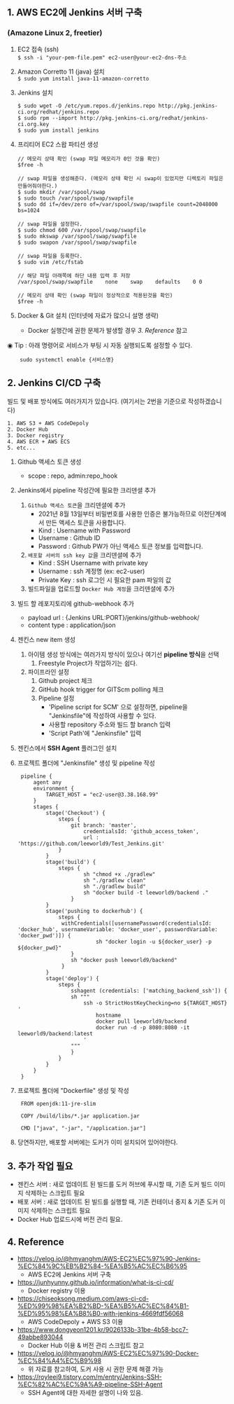## 1. AWS EC2에 Jenkins 서버 구축 
### (Amazone Linux 2, freetier)
1. EC2 접속 (ssh)   
    ```$ ssh -i "your-pem-file.pem" ec2-user@your-ec2-dns-주소```

2. Amazon Corretto 11 (java) 설치   
   ```$ sudo yum install java-11-amazon-corretto```

3. Jenkins 설치   
    ```
    $ sudo wget -O /etc/yum.repos.d/jenkins.repo http://pkg.jenkins-ci.org/redhat/jenkins.repo
    $ sudo rpm --import http://pkg.jenkins-ci.org/redhat/jenkins-ci.org.key
    $ sudo yum install jenkins
    ```
   
4. 프리티어 EC2 스왑 파티션 생성
    ```
    // 메모리 상태 확인 (swap 파일 메모리가 0인 것을 확인)
    $free -h
   
    // swap 파일을 생성해준다. (메모리 상태 확인 시 swap이 있었지만 디렉토리 파일은 만들어줘야한다.)
    $ sudo mkdir /var/spool/swap
    $ sudo touch /var/spool/swap/swapfile
    $ sudo dd if=/dev/zero of=/var/spool/swap/swapfile count=2048000 bs=1024

    // swap 파일을 설정한다.
    $ sudo chmod 600 /var/spool/swap/swapfile
    $ sudo mkswap /var/spool/swap/swapfile
    $ sudo swapon /var/spool/swap/swapfile

    // swap 파일을 등록한다.
    $ sudo vim /etc/fstab
   
    // 해당 파일 아래쪽에 하단 내용 입력 후 저장
    /var/spool/swap/swapfile    none    swap    defaults    0 0

    // 메모리 상태 확인 (swap 파일이 정상적으로 적용된것을 확인)
    $free -h
    ```
   
5. Docker & Git 설치 (인터넷에 자료가 많으니 설명 생략)
    - Docker 실행간에 권한 문제가 발생할 경우 _3. Reference_ 참고

◉ Tip : 아래 명령어로 서비스가 부팅 시 자동 실행되도록 설정할 수 있다.   
```
    sudo systemctl enable {서비스명} 
```

## 2. Jenkins CI/CD 구축
빌드 및 배포 방식에도 여러가지가 있습니다. (여기서는 2번을 기준으로 작성하겠습니다)
```
1. AWS S3 + AWS CodeDepoly
2. Docker Hub
3. Docker registry
4. AWS ECR + AWS ECS
5. etc...
```

1. Github 액세스 토큰 생성
   - scope : repo, admin:repo_hook

2. Jenkins에서 pipeline 작성간에 필요한 크리덴셜 추가 
   1. `Github 액세스 토큰`을 크리덴셜에 추가
      - 2021년 8월 13일부터 비밀번호를 사용한 인증은 불가능하므로 이전단계에서 만든 액세스 토큰을 사용합니다.
      - Kind : Username with Password
      - Username : Github ID
      - Password : Github PW가 아닌 액세스 토큰 정보를 입력합니다.
   2. `배포할 서버의 ssh key 값`을 크리덴셜에 추가
      - Kind : SSH Username with private key
      - Username : ssh 계정명 (ex: ec2-user)
      - Private Key : ssh 로그인 시 필요한 pam 파일의 값
   3. 빌드파일을 업로드할 `Docker Hub 계정`을 크리덴셜에 추가

3. 빌드 할 레포지토리에 github-webhook 추가
   - payload url : {Jenkins URL:PORT}/jenkins/github-webhook/
   - content type : application/json

4. 젠킨스 new item 생성 
   1. 아이템 생성 방식에는 여러가지 방식이 있으나 여기선 **pipeline 방식**을 선택 
      1. Freestyle Project가 작업하기는 쉽다.
   2. 파이프라인 설정
      1. Github project 체크
      2. GitHub hook trigger for GITScm polling 체크
      3. Pipeline 설정
         - 'Pipeline script for SCM' 으로 설정하면, pipeline을 "Jenkinsfile"에 작성하여 사용할 수 있다.
         - 사용할 repository 주소와 빌드 할 branch 입력
         - 'Script Path'에 "Jenkinsfile" 입력
         
5. 젠킨스에서 **SSH Agent** 플러그인 설치

6. 프로젝트 폴더에 "Jenkinsfile" 생성 및 pipeline 작성
   ```
    pipeline {
        agent any
        environment {
            TARGET_HOST = "ec2-user@3.38.168.99"
        }
        stages {
            stage('Checkout') {
                steps {
                    git branch: 'master',
                        credentialsId: 'github_access_token',
                        url : 'https://github.com/leeworld9/Test_Jenkins.git'
                }
            }
            stage('build') {
                steps {
                        sh "chmod +x ./gradlew"
                        sh "./gradlew clean"
                        sh "./gradlew build"
                        sh "docker build -t leeworld9/backend ."
                    }
            }
            stage('pushing to dockerhub') {
                steps {
                 withCredentials([usernamePassword(credentialsId: 'docker_hub', usernameVariable: 'docker_user', passwordVariable: 'docker_pwd')]) {
                            sh "docker login -u ${docker_user} -p ${docker_pwd}"
                    }
                    sh "docker push leeworld9/backend"
                 }
            }
            stage('deploy') {
                steps {
                    sshagent (credentials: ['matching_backend_ssh']) {
                    sh """
                        ssh -o StrictHostKeyChecking=no ${TARGET_HOST} '
                            hostname
                            docker pull leeworld9/backend
                            docker run -d -p 8080:8080 -it leeworld9/backend:latest
                        '
                    """
                    }
                }
            }
        }
    }
   ```

7. 프로젝트 폴더에 "Dockerfile" 생성 및 작성
   ```
    FROM openjdk:11-jre-slim
    
    COPY /build/libs/*.jar application.jar
    
    CMD ["java", "-jar", "/application.jar"]
   ```

8. 당연하지만, 배포할 서버에는 도커가 이미 설치되어 있어야한다.

    
## 3. 추가 작업 필요
- 젠킨스 서버 : 새로 업데이트 된 빌드를 도커 허브에 푸시할 때, 기존 도커 빌드 이미지 삭제하는 스크립트 필요
- 배포 서버 : 새로 업데이트 된 빌드를 실행할 때, 기존 컨테이너 중지 & 기존 도커 이미지 삭제하는 스크립트 필요
- Docker Hub 업로드시에 버전 관리 필요.
    
## 4. Reference
- https://velog.io/@hmyanghm/AWS-EC2%EC%97%90-Jenkins-%EC%84%9C%EB%B2%84-%EA%B5%AC%EC%B6%95
  - AWS EC2에 Jenkins 서버 구축
- https://junhyunny.github.io/information/what-is-ci-cd/
  - Docker registry 이용
- https://chiseoksong.medium.com/aws-ci-cd-%ED%99%98%EA%B2%BD-%EA%B5%AC%EC%84%B1-%ED%95%98%EA%B8%B0-with-jenkins-4669fdf56068
  - AWS CodeDepoly + AWS S3 이용
- https://www.dongyeon1201.kr/9026133b-31be-4b58-bcc7-49abbe893044
  - Docker Hub 이용 & 버전 관리 스크립트 참고
- https://velog.io/@hmyanghm/AWS-EC2%EC%97%90-Docker-%EC%84%A4%EC%B9%98
  - 위 자료를 참고하여, 도커 사용 시 권한 문제 해결 가능
- https://royleej9.tistory.com/m/entry/Jenkins-SSH-%EC%82%AC%EC%9A%A9-pipeline-SSH-Agent
  - SSH Agent에 대한 자세한 설명이 나와 있음.
